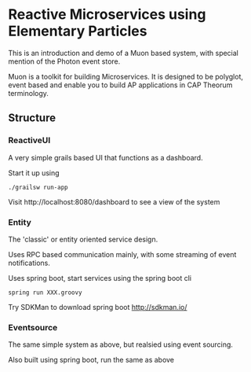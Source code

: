 # Reactive Microservices using Elementary Particles

This is an introduction and demo of a Muon based system, with special mention of the Photon event store.

Muon is a toolkit for building Microservices. It is designed to be polyglot, event based and enable you to build AP applications in CAP Theorum terminology.

## Structure

### ReactiveUI

A very simple grails based UI that functions as a dashboard.

Start it up using 

```
./grailsw run-app
```

Visit http://localhost:8080/dashboard to see a view of the system

### Entity

The 'classic' or entity oriented service design.

Uses RPC based communication mainly, with some streaming of event notifications.

Uses spring boot, start services using the spring boot cli

```
spring run XXX.groovy
```

Try SDKMan to download spring boot http://sdkman.io/

### Eventsource

The same simple system as above, but realsied using event sourcing.

Also built using spring boot, run the same as above
